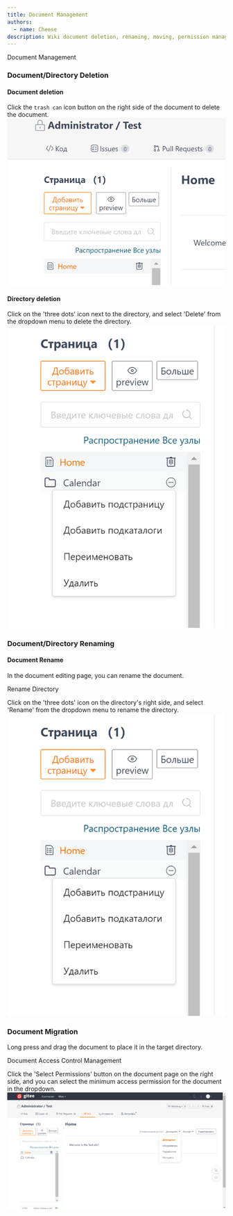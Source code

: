 ```yaml
---
title: Document Management
authors:
  - name: Cheese
description: Wiki document deletion, renaming, moving, permission management
---
```


Document Management

### Document/Directory Deletion

#### Document deletion

Click the `trash can` icon button on the right side of the document to delete the document.
![Image Description](assets/image12.png)

#### Directory deletion

Click on the 'three dots' icon next to the directory, and select 'Delete' from the dropdown menu to delete the directory.
![Image Description](assets/image13.png)
### Document/Directory Renaming

#### Document Rename

In the document editing page, you can rename the document.

Rename Directory

Click on the 'three dots' icon on the directory's right side, and select 'Rename' from the dropdown menu to rename the directory.
![Image Description](assets/image14.png)

### Document Migration

Long press and drag the document to place it in the target directory.

Document Access Control Management

Click the 'Select Permissions' button on the document page on the right side, and you can select the minimum access permission for the document in the dropdown.
![Image Description](assets/image15.png)